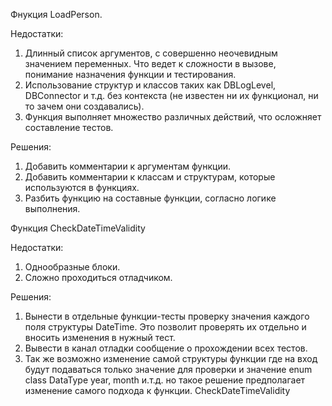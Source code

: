 Фнукция LoadPerson. 

Недостатки:
1.	Длинный список аргументов, с совершенно неочевидным значением переменных. Что ведет к сложности в вызове, понимание назначения функции и тестирования. 
2.	Использование структур и классов таких как DBLogLevel, DBConnector и т.д. без контекста (не известен ни их функционал, ни то зачем они создавались).
3.	Функция выполняет множество различных действий, что осложняет составление тестов. 


Решения:
1.	Добавить комментарии к аргументам функции.
2.	Добавить комментарии к классам и структурам, которые используются в функциях.
3.	Разбить функцию на составные функции, согласно логике выполнения. 

Функция CheckDateTimeValidity

Недостатки:
1.	Однообразные блоки. 
2.	Сложно проходиться отладчиком. 


Решения:
1.	Вынести в отдельные функции-тесты проверку значения каждого поля структуры DateTime. Это позволит проверять их отдельно и вносить изменения в нужный тест. 
2.	 Вывести в канал отладки сообщение о прохождении всех тестов.  
3.	Так же возможно изменение самой структуры функции где на вход будут подаваться только значение для проверки и значение enum class DataType year, month и.т.д. но такое решение предполагает изменение самого подхода к функции. CheckDateTimeValidity
